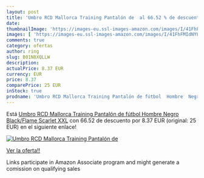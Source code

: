 ```yaml
---
layout: post
title: 'Umbro RCD Mallorca Training Pantalón de  al 66.52 % de descuento'
date: 
thumbnailImage: 'https://images-eu.ssl-images-amazon.com/images/I/41FhFMIdNYL._SL200_.jpg'
images: [ 'https://images-eu.ssl-images-amazon.com/images/I/41FhFMIdNYL._SL200_.jpg' ]
comments: true
category: ofertas
author: ring
slug: B01N8XQLLW
description:
actualPrice: 8.37 EUR
currency: EUR
price: 8.37
comparePrice: 25 EUR
inStock: true
prodname: 'Umbro RCD Mallorca Training Pantalón de fútbol  Hombre  Negro  Black/Flame Scarlet   XXL'
---
```


Está [Umbro RCD Mallorca Training Pantalón de fútbol  Hombre  Negro  Black/Flame Scarlet   XXL](https://www.amazon.es/dp/B01N8XQLLW/?tag=tolees-21) con 66.52 de descuento por 8.37 EUR (original: 25 EUR) en el siguiente enlace!

[![Umbro RCD Mallorca Training Pantalón de ](https://images-eu.ssl-images-amazon.com/images/I/41FhFMIdNYL._SL200_.jpg)](https://www.amazon.es/dp/B01N8XQLLW/?tag=tolees-21)

[Ver la oferta!!](https://www.amazon.es/dp/B01N8XQLLW/?tag=tolees-21)

Links participate in Amazon Associate program and might generate a comission on qualifying sales


